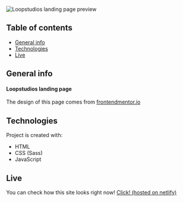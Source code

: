 ![Loopstudios landing page preview](https://www.frontendmentor.io/_next/image?url=https%3A%2F%2Fres.cloudinary.com%2Fdz209s6jk%2Fimage%2Fupload%2Fv1610103659%2FChallenges%2Fkfaa5whc9ukiqp3tqseo.jpg&w=828&q=75)

## Table of contents

- [General info](#general-info)
- [Technologies](#technologies)
- [Live](#live)

## General info

#### Loopstudios landing page

The design of this page comes from [frontendmentor.io](https://www.frontendmentor.io/challenges/loopstudios-landing-page-N88J5Onjw)

## Technologies

Project is created with:

- HTML
- CSS (Sass)
- JavaScript

## Live

You can check how this site looks right now! [Click! (hosted on netlify)](https://nifty-dubinsky-bb357f.netlify.app/)
